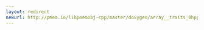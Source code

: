 ```yaml
---
layout: redirect
newurl: http://pmem.io/libpmemobj-cpp/master/doxygen/array__traits_8hpp_source.html
---
```

